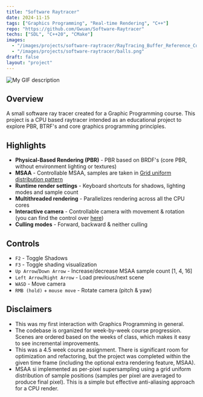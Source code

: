 ```yaml
---
title: "Software Raytracer"
date: 2024-11-15
tags: ["Graphics Programming", "Real-time Rendering", "C++"]
repo: "https://github.com/Gwuan/Software-Raytracer"
techs: ["SDL", "C++20", "CMake"]
images:
  - "/images/projects/software-raytracer/RayTracing_Buffer_Reference_Combined.png"
  - "/images/projects/software-raytracer/balls.png"
draft: false
layout: "project"
---
```


![My GIF description](/images/projects/software-raytracer/softRay.gif)

## Overview

A small software ray tracer created for a Graphic Programming course.
This project is a CPU based raytracer intended as an educational project to explore PBR, BTRF's and core graphics programming principles.

## Highlights

- **Physical-Based Rendering (PBR)** - PBR based on BRDF's (core PBR, without environment lighting or textures)
- **MSAA** - Controllable MSAA, samples are taken in [Grid uniform distribution pattern](https://en.wikipedia.org/wiki/Supersampling#Supersampling_patterns)
- **Runtime render settings** - Keyboard shortcuts for shadows, lighting modes and sample count
- **Multithreaded rendering** - Parallelizes rendering across all the CPU cores
- **Interactive camera** - Controllable camera with movement & rotation (you can find the control over [here](#controls))
- **Culling modes** - Forward, backward & neither culling

## Controls

- `F2` - Toggle Shadows
- `F3` - Toggle shading visualization
- `Up Arrow`/`Down Arrow` - Increase/decrease MSAA sample count [1, 4, 16]
- `Left Arrow`/`Right Arrow` - Load previous/next scene
- `WASD` - Move camera
- `RMB (hold)` + `mouse move` - Rotate camera (pitch & yaw)

## Disclaimers

- This was my first interaction with Graphics Programming in general.
- The codebase is organized for week-by-week course progression. Scenes are ordered based on the weeks of class, which makes it easy to see incremental improvements. 
- This was a 4.5 week course assignment. There is significant room for optimization and refactoring, but the project was completed within the given time frame (including the   optional extra rendering feature, MSAA).
- MSAA si implemented as per-pixel supersampling using a grid uniform distribution of sample positions (samples per pixel are averaged to produce final pixel). This is a simple but effective anti-aliasing approach for a CPU render.